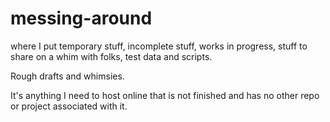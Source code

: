 # messing-around
where I put temporary stuff, incomplete stuff, works in progress, stuff to share on a whim with folks, test data and scripts.

Rough drafts and whimsies.

It's anything I need to host online that is not finished and has no other repo or project associated with it.
